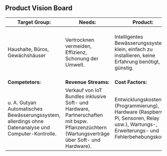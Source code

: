 ## Product Vision Board
| **Target Group:** | **Needs:** | **Product:** | **Business Goal:** |
|--|--|--|--|
| Haushalte, Büros, Gewächshäuser | Vertrocknen vermeiden, Effizienz, Schonung der Umwelt. | Intelligentes Bewässerungssystem, klein, einfach zu installieren, keine Erfahrung benötigt,  günstig. | Eine Innovation auf den Markt bringen, engagement im Umweltschutz unterstreichen (gesellschaftlicher Trend) |
| **Competetors:** | **Revenue Streams:** | **Cost  Factors:** | **Channels:** |
|u. A. Gutyan Automatisches Bewässerungssystem, allerdings ohne Datenanalyse und Computer-Kontrolle.|Verkauf von IoT Bundles inklusive Soft- und Hardware, Partnerschaften mit bspw. Pflanzenzüchtern (Wartungsverträge über Soft- und Hardware).|Entwicklungskosten (Programmierung), Hardware (Raspberry Pi, Sensoren, Relay usw.), Wartungs-, Erweiterungs- und Fehlerbehebungskosten|Ebay, Amazon, Messen , eigene Webseite, Vertriebspartner und Direktvertrieb.|
